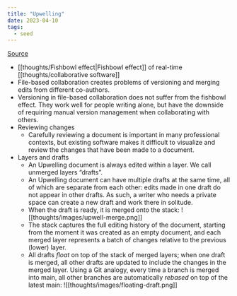 ```yaml
---
title: "Upwelling"
date: 2023-04-10
tags:
  - seed
---
```


[Source](https://www.inkandswitch.com/upwelling/)

- [[thoughts/Fishbowl effect|Fishbowl effect]] of real-time [[thoughts/collaborative software]]
- File-based collaboration creates problems of versioning and merging edits from different co-authors.
- Versioning in file-based collaboration does not suffer from the fishbowl effect. They work well for people writing alone, but have the downside of requiring manual version management when collaborating with others.
- Reviewing changes
  - Carefully reviewing a document is important in many professional contexts, but existing software makes it difficult to visualize and review the changes that have been made to a document.
- Layers and drafts
  - An Upwelling document is always edited within a layer. We call unmerged layers “drafts”.
  - An Upwelling document can have multiple drafts at the same time, all of which are separate from each other: edits made in one draft do not appear in other drafts. As such, a writer who needs a private space can create a new draft and work there in solitude.
  - When the draft is ready, it is merged onto the stack: ![[thoughts/images/upwell-merge.png]]
  - The stack captures the full editing history of the document, starting from the moment it was created as an empty document, and each merged layer represents a batch of changes relative to the previous (lower) layer.
  - All drafts *float* on top of the stack of merged layers; when one draft is merged, all other drafts are updated to include the changes in the merged layer. Using a Git analogy, every time a branch is merged into main, all other branches are automatically *rebased* on top of the latest main: ![[thoughts/images/floating-draft.png]]
